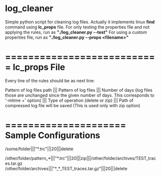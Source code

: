 # log_cleaner

Simple python script for cleaning log files. Actually it implements linux **find** command using **lc_props** file.
For only testing the properties file and not applying the rules, run as **"./log_cleaner.py --test"**
For using a custom properties file, run as **"./log_cleaner.py --props \<filename\>"**

===========================
lc_props File
===========================
Every line of the rules should be as next line:  
  
Pattern of log files path ||| Pattern of log files ||| Number of days (log files those are unchanged since the given number of days. This corresponds to '-mtime +' option) ||| Type of operation (delete or zip) ||| Path of compressed log file will be saved (This is used only with zip option)

=====================
Sample Configurations
=====================
/some/folder|||"\*.trc"|||20|||delete  
  
/other/folder/pattern_\*|||"\*.trc"|||20|||zip|||/other/folder/archives/TEST_traces.tar.gz  
/other/folder/archives|||"\*_\*_TEST_traces.tar.gz"|||20|||delete
